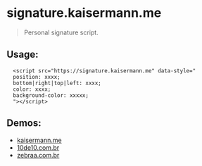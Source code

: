 # signature.kaisermann.me

> Personal signature script.

## Usage: 

```
  <script src="https://signature.kaisermann.me" data-style="
  position: xxxx; 
  bottom|right|top|left: xxxx;
  color: xxxx;
  background-color: xxxxx;
  "></script>
```

## Demos:

- [kaisermann.me](https://kaisermann.me)
- [10de10.com.br](https://10de10.com.br)
- [zebraa.com.br](https://zebraa.com.br)
